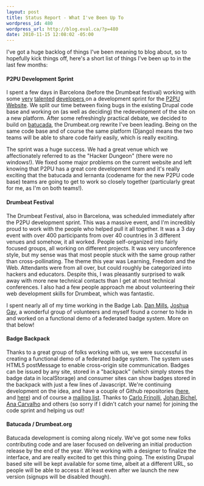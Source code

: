 ```yaml
--- 
layout: post
title: Status Report - What I've Been Up To
wordpress_id: 480
wordpress_url: http://blog.eval.ca/?p=480
date: 2010-11-15 12:08:02 -05:00
---
```

I've got a huge backlog of things I've been meaning to blog about, so to hopefully kick things off, here's a short list of things I've been up to in the last few months:
<h4>P2PU Development Sprint</h4>
I spent a few days in Barcelona (before the Drumbeat festival) working with some <a title="John D Britton" href="http://www.johndbritton.com/">very</a> <a title="Jessy Cowan-Sharp" href="http://jessykate.com/">talented</a> <a title="Brian J Brennan" href="http://brianlovesthings.com/">developers </a>on a development sprint for the <a title="P2PU" href="http://p2pu.org">P2PU Website</a>. We split our time between fixing bugs in the existing Drupal code base and working on (as well as deciding) the redevelopment of the site on a new platform. After some refreshingly practical debate, we decided to build on <a title="Batucada" href="http://blog.eval.ca/2010/07/02/batucada-marching-towards-drumbeat-org-1-0/">batucada</a>, the Drumbeat.org rewrite I've been leading. Being on the same code base and of course the same platform (Django) means the two teams will be able to share code fairly easily, which is really exciting.

The sprint was a huge success. We had a great venue which we affectionately referred to as the "Hacker Dungeon" (there were no windows!). We fixed some major problems on the current website and left knowing that P2PU has a great core development team and it's really exciting that the batucada and lernanta (codename for the new P2PU code base) teams are going to get to work so closely together (particularly great for me, as I'm on both teams!).
<h4>Drumbeat Festival</h4>
The Drumbeat Festival, also in Barcelona, was scheduled immediately after the P2PU development sprint. This was a massive event, and I'm incredibly proud to work with the people who helped pull it all together. It was a 3 day event with over 400 participants from over 40 countries in 3 different venues and somehow, it all worked. People self-organized into fairly focused groups, all working on different projects. It was very unconference style, but my sense was that most people stuck with the same group rather than cross-pollinating. The theme this year was Learning, Freedom and the Web. Attendants were from all over, but could roughly be categorized into hackers and educators. Despite this, I was pleasantly surprised to walk away with more new technical contacts than I get at most technical conferences. I also had a few people approach me about volunteering their web development skills for Drumbeat, which was fantastic.

I spent nearly all of my time working in the Badge Lab. <a title="Dan Mills" href="http://blog.sandmill.org/">Dan Mills</a>, <a title="Joshua Gay" href="http://joshuagay.org/">Joshua Gay</a>, a wonderful group of volunteers and myself found a corner to hide in and worked on a functional demo of a federated badge system. More on that below!
<h4>Badge Backpack</h4>
Thanks to a great group of folks working with us, we were successful in creating a functional demo of a federated badge system. The system uses HTML5 postMessage to enable cross-origin site communication. Badges can be issued by any site, stored in a "backpack" (which simply stores the badge data in localStorage) and consumer sites can show badges stored in the backpack with just a few lines of Javascript. We're continuing development on the idea, and have a couple of Github repositories (<a href="https://github.com/drumbeat-badge-sprint/hub">here</a>, and <a href="https://github.com/drumbeat-badge-sprint/backpack">here</a>) and of course a <a title="Badge Lab" href="http://groups.google.com/group/badge-lab">mailing list</a>. Thanks to <a href="http://twitter.com/#!/carl0s_">Carlo Frinolli</a>, <a href="http://twitter.com/#!/mrbichel">Johan Bichel</a>, <a href="http://manufacturaindependente.org/">Ana Carvalho</a> and others (so sorry if I didn't catch your name) for joining the code sprint and helping us out!
<h4>Batucada / Drumbeat.org</h4>
Batucada development is coming along nicely. We've got some new folks contributing code and are laser focused on delivering an initial production release by the end of the year. We're working with a designer to finalize the interface, and are really excited to get this thing going. The existing Drupal based site will be kept available for some time, albeit at a different URL, so people will be able to access it at least even after we launch the new version (signups will be disabled though).
